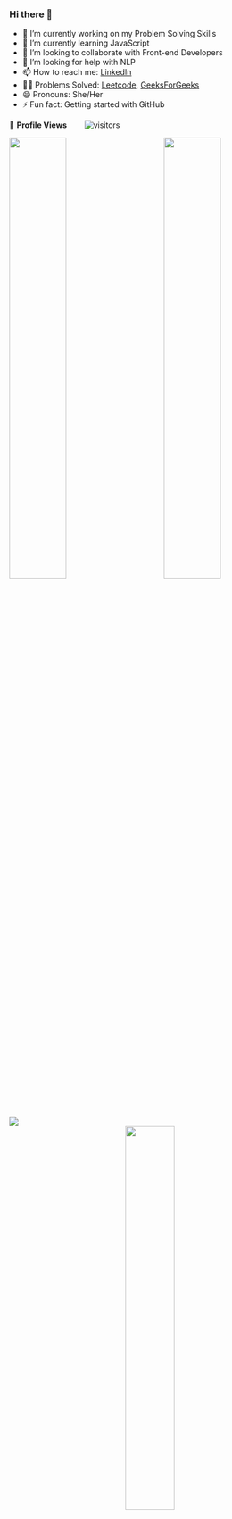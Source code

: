 ### Hi there 👋

- 🔭 I’m currently working on my Problem Solving Skills
- 🌱 I’m currently learning JavaScript
- 👯 I’m looking to collaborate with Front-end Developers
- 🤔 I’m looking for help with NLP
- 📫 How to reach me: [LinkedIn](https://www.linkedin.com/in/praniti-parmar/)
- 👨‍💻 Problems Solved: [Leetcode](https://leetcode.com/ppraniti/), [GeeksForGeeks](https://auth.geeksforgeeks.org/user/ppraniti526/profile)
- 😄 Pronouns: She/Her
- ⚡ Fun fact: Getting started with GitHub

🌱 **Profile Views**&nbsp;&nbsp;&nbsp;&nbsp;&nbsp;&nbsp;&nbsp;
![visitors](https://profile-counter.glitch.me/praniti111/count.svg?align=center)

<img  src="https://github-readme-stats.vercel.app/api?username=praniti111&show_icons=true&hide_border=true&theme=tokyonight" width="45%" align="right" >

<img  src="https://github-readme-streak-stats.herokuapp.com/?user=praniti111&hide_border=true&theme=tokyonight" width="45%" >
<br />

<img src="https://activity-graph.herokuapp.com/graph?username=praniti111&bg_color=1F222E&color=F8D866&line=F85D7F&point=FFFFFF&hide_border=false" />

<div align="center">

  <img src="https://github-readme-stats.vercel.app/api/top-langs/?username=praniti111&show_icons=true&theme=radical" width="42%" >
</div>

<br/>

